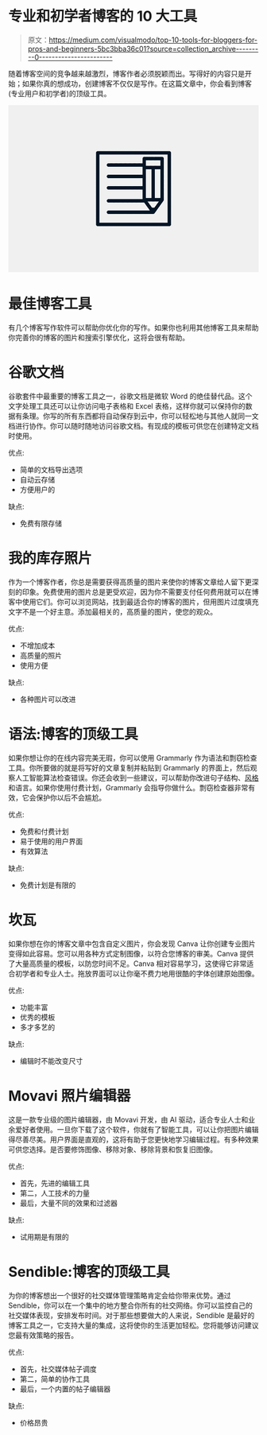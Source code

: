 # 专业和初学者博客的 10 大工具

> 原文：<https://medium.com/visualmodo/top-10-tools-for-bloggers-for-pros-and-beginners-5bc3bba36c01?source=collection_archive---------0----------------------->

随着博客空间的竞争越来越激烈，博客作者必须脱颖而出。写得好的内容只是开始；如果你真的想成功，创建博客不仅仅是写作。在这篇文章中，你会看到博客(专业用户和初学者)的顶级工具。

![](img/054f1d0a1f984451d3581a8596cd62a9.png)

# 最佳博客工具

有几个博客写作软件可以帮助你优化你的写作。如果你也利用其他博客工具来帮助你完善你的博客的图片和搜索引擎优化，这将会很有帮助。

# 谷歌文档

谷歌套件中最重要的博客工具之一，谷歌文档是微软 Word 的绝佳替代品。这个文字处理工具还可以让你访问电子表格和 Excel 表格，这样你就可以保持你的数据有条理。你写的所有东西都将自动保存到云中，你可以轻松地与其他人就同一文档进行协作。你可以随时随地访问谷歌文档。有现成的模板可供您在创建特定文档时使用。

优点:

*   简单的文档导出选项
*   自动云存储
*   方便用户的

缺点:

*   免费有限存储

# 我的库存照片

作为一个博客作者，你总是需要获得高质量的图片来使你的博客文章给人留下更深刻的印象。免费使用的图片总是更受欢迎，因为你不需要支付任何费用就可以在博客中使用它们。你可以浏览网站，找到最适合你的博客的图片，但用图片过度填充文字不是一个好主意。添加最相关的，高质量的图片，使您的观众。

优点:

*   不增加成本
*   高质量的照片
*   使用方便

缺点:

*   各种图片可以改进

# 语法:博客的顶级工具

如果你想让你的在线内容完美无瑕，你可以使用 Grammarly 作为语法和剽窃检查工具。你所要做的就是将写好的文章复制并粘贴到 Grammarly 的界面上，然后观察人工智能算法检查错误。你还会收到一些建议，可以帮助你改进句子结构、[风格](https://getpixels.org/)和语言。如果你使用付费计划，Grammarly 会指导你做什么。剽窃检查器非常有效，它会保护你以后不会尴尬。

优点:

*   免费和付费计划
*   易于使用的用户界面
*   有效算法

缺点:

*   免费计划是有限的

# 坎瓦

如果你想在你的博客文章中包含自定义图片，你会发现 Canva 让你创建专业图片变得如此容易。您可以用各种方式定制图像，以符合您博客的审美。Canva 提供了大量高质量的模板，以防您时间不足。Canva 相对容易学习，这使得它非常适合初学者和专业人士。拖放界面可以让你毫不费力地用很酷的字体创建原始图像。

优点:

*   功能丰富
*   优秀的模板
*   多才多艺的

缺点:

*   编辑时不能改变尺寸

# Movavi 照片编辑器

这是一款专业级的图片编辑器，由 Movavi 开发，由 AI 驱动，适合专业人士和业余爱好者使用。一旦你下载了这个软件，你就有了智能工具，可以让你把图片编辑得尽善尽美。用户界面是直观的，这将有助于您更快地学习编辑过程。有多种效果可供您选择。是否要修饰图像、移除对象、移除背景和恢复旧图像。

优点:

*   首先，先进的编辑工具
*   第二，人工技术的力量
*   最后，大量不同的效果和过滤器

缺点:

*   试用期是有限的

# Sendible:博客的顶级工具

为你的博客想出一个很好的社交媒体管理策略肯定会给你带来优势。通过 Sendible，你可以在一个集中的地方整合你所有的社交网络。你可以监控自己的社交媒体表现，安排发布时间。对于那些想要做大的人来说，Sendible 是最好的博客工具之一，它支持大量的集成，这将使你的生活更加轻松。您将能够访问建议您最有效策略的报告。

优点:

*   首先，社交媒体帖子调度
*   第二，简单的协作工具
*   最后，一个内置的帖子编辑器

缺点:

*   价格昂贵